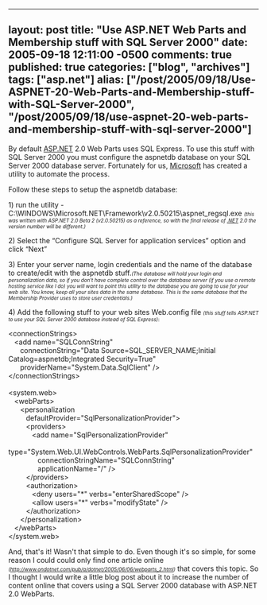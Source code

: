  ---
  layout: post
  title: "Use ASP.NET Web Parts and Membership stuff with SQL Server 2000"
  date: 2005-09-18 12:11:00 -0500
  comments: true
  published: true
  categories: ["blog", "archives"]
  tags: ["asp.net"]
  alias: ["/post/2005/09/18/Use-ASPNET-20-Web-Parts-and-Membership-stuff-with-SQL-Server-2000", "/post/2005/09/18/use-aspnet-20-web-parts-and-membership-stuff-with-sql-server-2000"]
  ---
<!-- more -->
<p>By default <a title="ASP.NET" href="http://asp.net" target="_blank">ASP.NET</a> 2.0 Web Parts&nbsp;uses SQL Express. To use&nbsp;this stuff&nbsp;with SQL Server 2000 you must configure the aspnetdb database on your SQL Server 2000 database server. Fortunately for us, <a title="Microsoft" href="http://Microsoft.com" target="_blank">Microsoft</a> has created a utility to automate the process.</p>
<p>Follow these steps to setup the aspnetdb database:</p>
<p>1) run the utility - C:\WINDOWS\Microsoft.NET\Framework\v2.0.50215\aspnet_regsql.exe <span style="font-size: x-small;"><em>(this was written with ASP.NET 2.0 Beta 2 (v2.0.50215)&nbsp;as a reference, so with the final release of <a title=".NET" href="http://www.microsoft.com/net/" target="_blank">.NET</a> 2.0 the version number will be different.)</em></span></p>
<p>2) Select the &ldquo;Configure SQL Server for application services&rdquo; option and click &ldquo;Next&rdquo;</p>
<p>3) Enter your server name, login credentials and the name of the database to create/edit with the aspnetdb stuff.<em><span style="font-size: x-small;">(The database will hold your login and personalization data, so if you don't have complete control over the database server (if you use a remote hosting service like I do) you will want to point this utility to the database you are going to use for your web site. You know, keep all your sites data in the same database. This is the same database that the Membership Provider uses to store user credentials.)</span></em></p>
<p>4) Add the following stuff to your web sites Web.config file <span style="font-size: x-small;"><em>(this stuff tells ASP.NET to use your SQL Server 2000 database instead of SQL Express)</em>:</span></p>
<p>&lt;connectionStrings&gt;<br />&nbsp;&nbsp; &lt;add name="SQLConnString" <br />&nbsp;&nbsp;&nbsp;&nbsp;&nbsp; connectionString="Data Source=SQL_SERVER_NAME;Initial Catalog=aspnetdb;Integrated Security=True"<br />&nbsp;&nbsp;&nbsp;&nbsp;&nbsp; providerName="System.Data.SqlClient" /&gt;<br />&lt;/connectionStrings&gt;<br /><br />&lt;system.web&gt;<br />&nbsp;&nbsp; &lt;webParts&gt;<br />&nbsp;&nbsp;&nbsp;&nbsp;&nbsp; &lt;personalization<br />&nbsp;&nbsp;&nbsp;&nbsp;&nbsp;&nbsp;&nbsp;&nbsp; defaultProvider="SqlPersonalizationProvider"&gt;<br />&nbsp;&nbsp;&nbsp;&nbsp;&nbsp;&nbsp;&nbsp;&nbsp; &lt;providers&gt;<br />&nbsp;&nbsp;&nbsp;&nbsp;&nbsp;&nbsp;&nbsp;&nbsp;&nbsp;&nbsp;&nbsp; &lt;add name="SqlPersonalizationProvider"<br />&nbsp;&nbsp;&nbsp;&nbsp;&nbsp;&nbsp;&nbsp;&nbsp;&nbsp;&nbsp;&nbsp;&nbsp;&nbsp;&nbsp; type="System.Web.UI.WebControls.WebParts.SqlPersonalizationProvider"<br />&nbsp;&nbsp;&nbsp;&nbsp;&nbsp;&nbsp;&nbsp;&nbsp;&nbsp;&nbsp;&nbsp;&nbsp;&nbsp;&nbsp; connectionStringName="SQLConnString"<br />&nbsp;&nbsp;&nbsp;&nbsp;&nbsp;&nbsp;&nbsp;&nbsp;&nbsp;&nbsp;&nbsp;&nbsp;&nbsp;&nbsp; applicationName="/" /&gt;<br />&nbsp;&nbsp;&nbsp;&nbsp;&nbsp;&nbsp;&nbsp;&nbsp; &lt;/providers&gt; <br />&nbsp;&nbsp;&nbsp;&nbsp;&nbsp;&nbsp;&nbsp;&nbsp; &lt;authorization&gt;<br />&nbsp;&nbsp;&nbsp;&nbsp;&nbsp;&nbsp;&nbsp;&nbsp;&nbsp;&nbsp;&nbsp; &lt;deny users="*" verbs="enterSharedScope" /&gt;<br />&nbsp;&nbsp;&nbsp;&nbsp;&nbsp;&nbsp;&nbsp;&nbsp;&nbsp;&nbsp;&nbsp; &lt;allow users="*" verbs="modifyState" /&gt;<br />&nbsp;&nbsp;&nbsp;&nbsp;&nbsp;&nbsp;&nbsp;&nbsp; &lt;/authorization&gt;<br />&nbsp;&nbsp;&nbsp;&nbsp;&nbsp; &lt;/personalization&gt;<br />&nbsp;&nbsp; &lt;/webParts&gt;<br />&lt;/system.web&gt;</p>
<p>And, that's it! Wasn't that simple to do. Even though it's so simple, for some reason I could could only find one article online <em><span style="font-size: x-small;">(</span></em><a href="http://www.ondotnet.com/pub/a/dotnet/2005/06/06/webparts_2.html"><em><span style="font-size: x-small;">http://www.ondotnet.com/pub/a/dotnet/2005/06/06/webparts_2.html</span></em></a><em><span style="font-size: x-small;">)</span></em> that covers this topic. So I thought I would write a little blog post about it to increase the number of content online that covers using a SQL Server 2000 database with ASP.NET 2.0 WebParts.</p>
